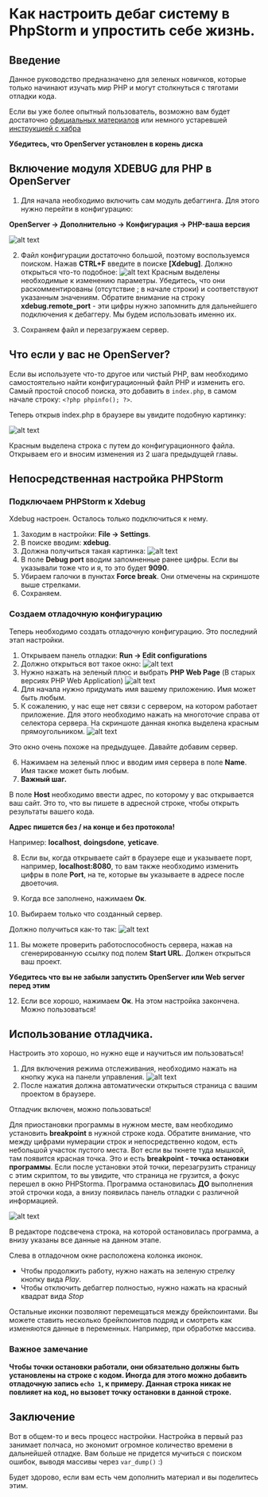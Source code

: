 # Как настроить дебаг систему в PhpStorm и упростить себе жизнь.

## Введение

Данное руководство предназначено для зеленых новичков, которые только начинают
изучать мир PHP и могут столкнуться с тяготами отладки кода.

Если вы уже более опытный пользователь, возможно вам будет достаточно [официальных материалов](https://www.jetbrains.com/help/phpstorm/configuring-xdebug.html)
или немного устаревшей [инструкцией с хабра](https://habrahabr.ru/post/250323/)

**Убедитесь, что OpenServer установлен в корень диска**

## Включение модуля XDEBUG для PHP в OpenServer

1. Для начала необходимо включить сам модуль дебаггинга. Для этого нужно
перейти в конфигурацию:

**OpenServer -> Дополнительно -> Конфигурация -> PHP-ваша версия**

![alt text](img/phpconfig.jpg "Конфигурация PHP")

2. Файл конфигурации достаточно большой, поэтому воспользуемся поиском. Нажав **CTRL+F** введите в поиске **[Xdebug]**.
Должно открыться что-то подобное:
![alt text](img/xdebug.jpg "Настройки xdebug")
Красным выделены необходимые к изменению параметры. Убедитесь, что они раскомментированы (отсутствие ; в начале строки) и соответствуют указанным значениям.
Обратите внимание на строку **xdebug.remote_port** - эти цифры нужно запомнить для дальнейшего подключения к дебаггеру. Мы будем использовать именно их.

3. Сохраняем файл и перезагружаем сервер.

## Что если у вас не OpenServer?

Если вы используете что-то другое или чистый PHP, вам необходимо самостоятельно найти конфигурационный файл PHP и изменить его.
Самый простой способ поиска, это добавить в `index.php`, в самом начале строку: `<?php phpinfo(); ?>`. 

Теперь открыв index.php в браузере вы увидите подобную картинку:

![alt text](img/phpinfo.jpg "PHPinfo")

Красным выделена строка с путем до конфигурационного файла. Открываем его и вносим изменения из 2 шага предыдущей главы.

## Непосредственная настройка PHPStorm

### Подключаем PHPStorm к Xdebug

Xdebug настроен. Осталось только подключиться к нему.

1. Заходим в настройки: **File -> Settings**.
2. В поиске вводим: **xdebug**.
3. Должна получиться такая картинка:
![alt text](img/xdebug_phpstorm.jpg "PHPStorm xdebug settings")
4. В поле **Debug port** вводим запомненные ранее цифры. Если вы указывали тоже что и я, то это будет **9090**.
5. Убираем галочки в пунктах **Force break**. Они отмечены на скриншоте выше стрелками.
6. Сохраняем.

### Создаем отладочную конфигурацию

Теперь необходимо создать отладочную конфигурацию. Это последний этап настройки.
1. Открываем панель отладки: **Run -> Edit configurations**
2. Должно открыться вот такое окно:
![alt text](https://monosnap.com/file/Lc7tnTHQfxOyzKVeStLRvcmGCOD6rb.png "Create web application")
3. Нужно нажать на зеленый плюс и выбрать  **PHP Web Page** (В старых версиях PHP Web Application)
![alt text](img/server_create2.jpg "Create web application")
4. Для начала нужно придумать имя вашему приложению. Имя может быть любым.
5. К сожалению, у нас еще нет связи с сервером, на котором работает приложение. Для этого необходимо нажать на многоточие
справа от селектора сервера. На скриншоте данная кнопка выделена красным прямоугольником.
![alt text](img/server.jpg "Create web application")

Это окно очень похоже на предыдущее. Давайте добавим сервер.

6. Нажимаем на зеленый плюс и вводим имя сервера в поле **Name**. Имя также может быть любым.
7. **Важный шаг.**

В поле **Host** необходимо ввести адрес, по которому у вас открывается ваш сайт. Это то, что вы пишете в адресной строке, чтобы открыть результаты вашего кода. 

**Адрес пишется без / на конце и без протокола!**

Например: **localhost**, **doingsdone**, **yeticave**.

8. Если вы, когда открываете сайт в браузере еще и указываете порт, например, **localhost:8080**, то вам также необходимо изменить цифры в поле **Port**, на те, которые вы указываете в адресе после двоеточия.

9. Когда все заполнено, нажимаем **Ок**.
10. Выбираем только что созданный сервер.

Должно получиться как-то так:
![alt text](img/server_done.jpg "Finish")

11. Вы можете проверить работоспособность сервера, нажав на сгенерированную ссылку под полем **Start URL**. Должен открыться ваш проект.

**Убедитесь что вы не забыли запустить OpenServer или Web server перед этим**

12. Если все хорошо, нажимаем **Ок**. На этом настройка закончена. Можно пользоваться!

## Использование отладчика.

Настроить это хорошо, но нужно еще и научиться им пользоваться!

1. Для включения режима отслеживания, необходимо нажать на кнопку жука на панели управления.
![alt text](img/debug_bug.png "Finish")
2. После нажатия должна автоматически открыться страница с вашим проектом в браузере.

Отладчик включен, можно пользоваться!

Для приостановки программы в нужном месте, вам необходимо установить **breakpoint** в нужной строке кода. Обратите внимание, что между цифрами нумерации строк и непосредственно кодом, есть небольшой участок пустого места. Вот если вы ткнете туда мышкой, там появится красная точка. Это и есть **breakpoint - точка остановки программы**. Если после установки этой точки, перезагрузить страницу с этим скриптом, то вы увидите, что страница не грузится, а фокус перешел в окно PHPStormа. Программа остановилась **ДО** выполнения этой строчки кода, а внизу появилась панель отладки с различной информацией.

![alt text](img/debug_window.jpg "Пример работы")

В редакторе подсвечена строка, на которой остановилась программа, а внизу указаны все данные на данном этапе. 

Слева в отладочном окне расположена колонка иконок. 
* Чтобы продолжить работу, нужно нажать на зеленую стрелку кнопку вида *Play*. 
* Чтобы отключить дебаггер полностью, нужно нажать на красный квадрат вида *Stop*

Остальные иконки позволяют перемещаться между брейкпоинтами. Вы можете ставить несколько брейкпоинтов подряд и смотреть как изменяются данные в переменных. Например, при обработке массива.

### Важное замечание
**Чтобы точки остановки работали, они обязательно должны быть установлены на строке с кодом. Иногда для этого можно добавить отладочную запись `echo 1`, к примеру. Данная строка никак не повлияет на код, но вызовет точку остановки в данной строке.**

## Заключение

Вот в общем-то и весь процесс настройки. Настройка в первый раз занимает полчаса, но экономит огромное количество времени в дальнейшей отладке. Вам больше не придется мучиться с поиском ошибок, выводя массивы через `var_dump()` :)

Будет здорово, если вам есть чем дополнить материал и вы поделитесь этим.
